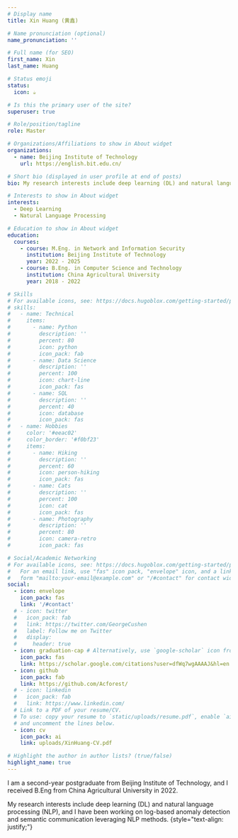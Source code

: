 ```yaml
---
# Display name
title: Xin Huang (黄鑫)

# Name pronunciation (optional)
name_pronunciation: ''

# Full name (for SEO)
first_name: Xin
last_name: Huang

# Status emoji
status:
  icon: ☕️

# Is this the primary user of the site?
superuser: true

# Role/position/tagline
role: Master

# Organizations/Affiliations to show in About widget
organizations:
  - name: Beijing Institute of Technology
    url: https://english.bit.edu.cn/

# Short bio (displayed in user profile at end of posts)
bio: My research interests include deep learning (DL) and natural language processing (NLP).

# Interests to show in About widget
interests:
  - Deep Learning
  - Natural Language Processing

# Education to show in About widget
education:
  courses:
    - course: M.Eng. in Network and Information Security
      institution: Beijing Institute of Technology
      year: 2022 - 2025
    - course: B.Eng. in Computer Science and Technology
      institution: China Agricultural University
      year: 2018 - 2022

# Skills
# For available icons, see: https://docs.hugoblox.com/getting-started/page-builder/#icons
# skills:
#   - name: Technical
#     items:
#       - name: Python
#         description: ''
#         percent: 80
#         icon: python
#         icon_pack: fab
#       - name: Data Science
#         description: ''
#         percent: 100
#         icon: chart-line
#         icon_pack: fas
#       - name: SQL
#         description: ''
#         percent: 40
#         icon: database
#         icon_pack: fas
#   - name: Hobbies
#     color: '#eeac02'
#     color_border: '#f0bf23'
#     items:
#       - name: Hiking
#         description: ''
#         percent: 60
#         icon: person-hiking
#         icon_pack: fas
#       - name: Cats
#         description: ''
#         percent: 100
#         icon: cat
#         icon_pack: fas
#       - name: Photography
#         description: ''
#         percent: 80
#         icon: camera-retro
#         icon_pack: fas

# Social/Academic Networking
# For available icons, see: https://docs.hugoblox.com/getting-started/page-builder/#icons
#   For an email link, use "fas" icon pack, "envelope" icon, and a link in the
#   form "mailto:your-email@example.com" or "/#contact" for contact widget.
social:
  - icon: envelope
    icon_pack: fas
    link: '/#contact'
  # - icon: twitter
  #   icon_pack: fab
  #   link: https://twitter.com/GeorgeCushen
  #   label: Follow me on Twitter
  #   display:
  #     header: true
  - icon: graduation-cap # Alternatively, use `google-scholar` icon from `ai` icon pack
    icon_pack: fas
    link: https://scholar.google.com/citations?user=dfWq7wgAAAAJ&hl=en
  - icon: github
    icon_pack: fab
    link: https://github.com/Acforest/
  # - icon: linkedin
  #   icon_pack: fab
  #   link: https://www.linkedin.com/
  # Link to a PDF of your resume/CV.
  # To use: copy your resume to `static/uploads/resume.pdf`, enable `ai` icons in `params.yaml`,
  # and uncomment the lines below.
  - icon: cv
    icon_pack: ai
    link: uploads/XinHuang-CV.pdf

# Highlight the author in author lists? (true/false)
highlight_name: true
---
```


I am a second-year postgraduate from Beijing Institute of Technology, and I received B.Eng from China Agricultural University in 2022.

My research interests include deep learning (DL) and natural language processing (NLP), and I have been working on log-based anomaly detection and semantic communication leveraging NLP methods.
{style="text-align: justify;"}
